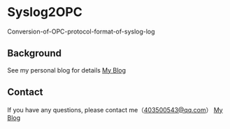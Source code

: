 # Syslog2OPC
Conversion-of-OPC-protocol-format-of-syslog-log

Background
-------
See my personal blog for details [My Blog](http://vampon.club/%e5%9f%ba%e4%ba%8efreeopcua%e7%9a%84opc%e6%9c%8d%e5%8a%a1%e5%99%a8%e6%90%ad%e5%bb%ba/ "VAM")


Contact
-------
If you have any questions, please contact me（403500543@qq.com）
[My Blog](http://vampon.club "VAM")